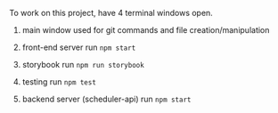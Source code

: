 To work on this project, have 4 terminal windows open.
1. main window
used for git commands and file creation/manipulation

2. front-end server
run `npm start`

3. storybook
run `npm run storybook`

4. testing
run `npm test`

5. backend server (scheduler-api)
run `npm start`
